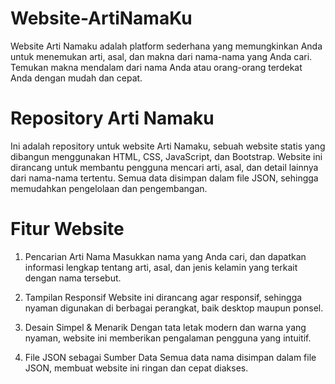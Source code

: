 # Website-ArtiNamaKu
Website Arti Namaku adalah platform sederhana yang memungkinkan Anda untuk menemukan arti, asal, dan makna dari nama-nama yang Anda cari. Temukan makna mendalam dari nama Anda atau orang-orang terdekat Anda dengan mudah dan cepat.

# Repository Arti Namaku
Ini adalah repository untuk website Arti Namaku, sebuah website statis yang dibangun menggunakan HTML, CSS, JavaScript, dan Bootstrap. Website ini dirancang untuk membantu pengguna mencari arti, asal, dan detail lainnya dari nama-nama tertentu. Semua data disimpan dalam file JSON, sehingga memudahkan pengelolaan dan pengembangan.

# Fitur Website

1. Pencarian Arti Nama
Masukkan nama yang Anda cari, dan dapatkan informasi lengkap tentang arti, asal, dan jenis kelamin yang terkait dengan nama tersebut.


2. Tampilan Responsif
Website ini dirancang agar responsif, sehingga nyaman digunakan di berbagai perangkat, baik desktop maupun ponsel.


3. Desain Simpel & Menarik
Dengan tata letak modern dan warna yang nyaman, website ini memberikan pengalaman pengguna yang intuitif.


4. File JSON sebagai Sumber Data
Semua data nama disimpan dalam file JSON, membuat website ini ringan dan cepat diakses.
